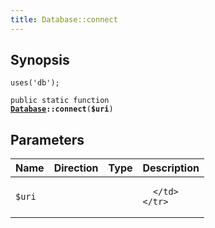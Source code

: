 ```yaml
---
title: Database::connect
---
```


## Synopsis

<code>uses('db');</code>

<code>public static function <b><a href="Database">Database</a>::connect</b>(<b>$uri</b>)</code>

## Parameters

<table>
  <thead>
    <tr>
      <th>Name</th>
      <th>Direction</th>
      <th>Type</th>
      <th>Description</th>
    </tr>
  </thead>
  <tbody>
    <tr>
      <td><code>$uri</code>
      <td><i></i></td>
      <td></td>
      <td>

      </td>
    </tr>
  </tbody>
</table>

